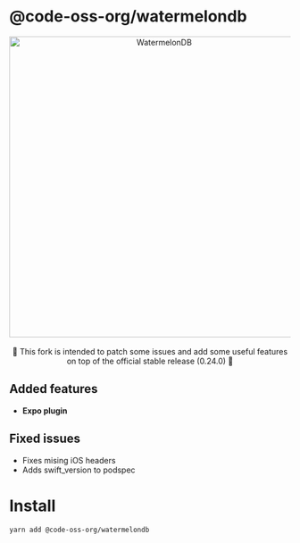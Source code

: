 # @code-oss-org/watermelondb

<p align="center">
  <img src="https://github.com/Nozbe/WatermelonDB/raw/master/assets/logo-horizontal2.png" alt="WatermelonDB" width="539" />
  <br><br>
  🚀 This fork is intended to patch some issues and add some useful features on top of the official stable release (0.24.0) 🚀
</p>


## Added features
- **Expo plugin**

## Fixed issues
- Fixes mising iOS headers
- Adds swift_version to podspec 


# Install
```shell
yarn add @code-oss-org/watermelondb
```
